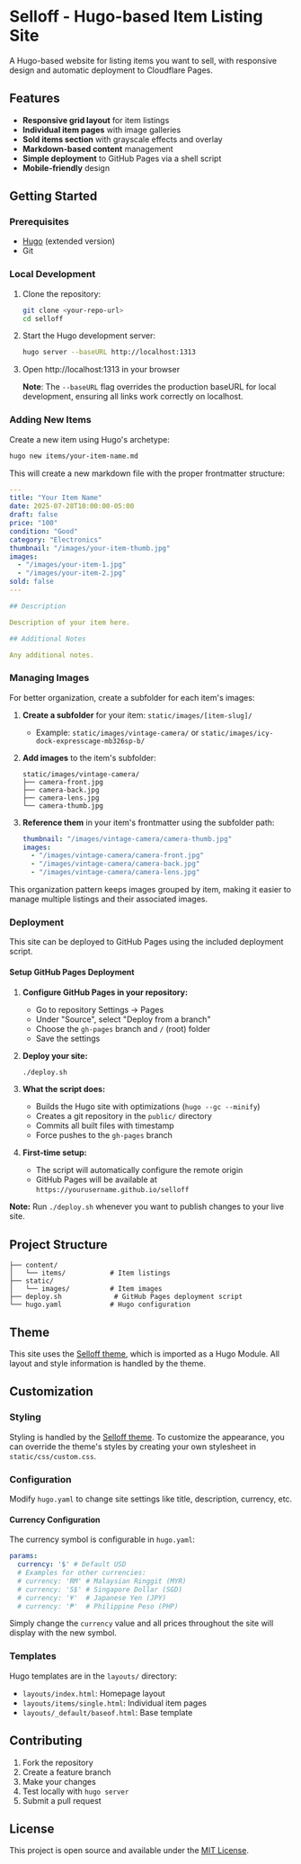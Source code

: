 # Selloff - Hugo-based Item Listing Site

A Hugo-based website for listing items you want to sell, with responsive design and automatic deployment to Cloudflare Pages.

## Features

- **Responsive grid layout** for item listings
- **Individual item pages** with image galleries  
- **Sold items section** with grayscale effects and overlay
- **Markdown-based content** management
- **Simple deployment** to GitHub Pages via a shell script
- **Mobile-friendly** design

## Getting Started

### Prerequisites

- [Hugo](https://gohugo.io/installation/) (extended version)
- Git

### Local Development

1. Clone the repository:
   ```bash
   git clone <your-repo-url>
   cd selloff
   ```

2. Start the Hugo development server:
   ```bash
   hugo server --baseURL http://localhost:1313
   ```

3. Open http://localhost:1313 in your browser

   **Note**: The `--baseURL` flag overrides the production baseURL for local development, ensuring all links work correctly on localhost.

### Adding New Items

Create a new item using Hugo's archetype:

```bash
hugo new items/your-item-name.md
```

This will create a new markdown file with the proper frontmatter structure:

```yaml
---
title: "Your Item Name"
date: 2025-07-28T10:00:00-05:00
draft: false
price: "100"
condition: "Good"
category: "Electronics"
thumbnail: "/images/your-item-thumb.jpg"
images:
  - "/images/your-item-1.jpg"
  - "/images/your-item-2.jpg"
sold: false
---

## Description

Description of your item here.

## Additional Notes

Any additional notes.
```

### Managing Images

For better organization, create a subfolder for each item's images:

1. **Create a subfolder** for your item: `static/images/[item-slug]/`
   - Example: `static/images/vintage-camera/` or `static/images/icy-dock-expresscage-mb326sp-b/`

2. **Add images** to the item's subfolder:
   ```
   static/images/vintage-camera/
   ├── camera-front.jpg
   ├── camera-back.jpg
   ├── camera-lens.jpg
   └── camera-thumb.jpg
   ```

3. **Reference them** in your item's frontmatter using the subfolder path:
   ```yaml
   thumbnail: "/images/vintage-camera/camera-thumb.jpg"
   images:
     - "/images/vintage-camera/camera-front.jpg"
     - "/images/vintage-camera/camera-back.jpg"
     - "/images/vintage-camera/camera-lens.jpg"
   ```

This organization pattern keeps images grouped by item, making it easier to manage multiple listings and their associated images.

### Deployment

This site can be deployed to GitHub Pages using the included deployment script.

#### Setup GitHub Pages Deployment

1. **Configure GitHub Pages in your repository:**
   - Go to repository Settings → Pages
   - Under "Source", select "Deploy from a branch"
   - Choose the `gh-pages` branch and `/` (root) folder
   - Save the settings

2. **Deploy your site:**
   ```bash
   ./deploy.sh
   ```

3. **What the script does:**
   - Builds the Hugo site with optimizations (`hugo --gc --minify`)
   - Creates a git repository in the `public/` directory
   - Commits all built files with timestamp
   - Force pushes to the `gh-pages` branch

4. **First-time setup:**
   - The script will automatically configure the remote origin
   - GitHub Pages will be available at `https://yourusername.github.io/selloff`

**Note:** Run `./deploy.sh` whenever you want to publish changes to your live site.

## Project Structure

```
├── content/
│   └── items/           # Item listings
├── static/
│   └── images/          # Item images
├── deploy.sh             # GitHub Pages deployment script
└── hugo.yaml            # Hugo configuration
```

## Theme

This site uses the [Selloff theme](https://github.com/parasquid/selloff-theme), which is imported as a Hugo Module. All layout and style information is handled by the theme.

## Customization

### Styling

Styling is handled by the [Selloff theme](https://github.com/parasquid/selloff-theme). To customize the appearance, you can override the theme's styles by creating your own stylesheet in `static/css/custom.css`.

### Configuration

Modify `hugo.yaml` to change site settings like title, description, currency, etc.

#### Currency Configuration

The currency symbol is configurable in `hugo.yaml`:

```yaml
params:
  currency: '$' # Default USD
  # Examples for other currencies:
  # currency: 'RM' # Malaysian Ringgit (MYR)
  # currency: 'S$' # Singapore Dollar (SGD)
  # currency: '¥'  # Japanese Yen (JPY)  
  # currency: '₱'  # Philippine Peso (PHP)
```

Simply change the `currency` value and all prices throughout the site will display with the new symbol.

### Templates

Hugo templates are in the `layouts/` directory:
- `layouts/index.html`: Homepage layout
- `layouts/items/single.html`: Individual item pages
- `layouts/_default/baseof.html`: Base template

## Contributing

1. Fork the repository
2. Create a feature branch
3. Make your changes
4. Test locally with `hugo server`
5. Submit a pull request

## License

This project is open source and available under the [MIT License](LICENSE).